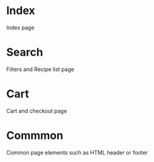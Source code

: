 # Index
Index page
# Search
Filters and Recipe list page
# Cart
Cart and checkout page
# Commmon
Common page elements such as HTML header or footer
